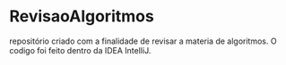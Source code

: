 # RevisaoAlgoritmos
repositório criado com a finalidade de revisar a materia de algoritmos. 
O codigo foi feito dentro da IDEA IntelliJ.
